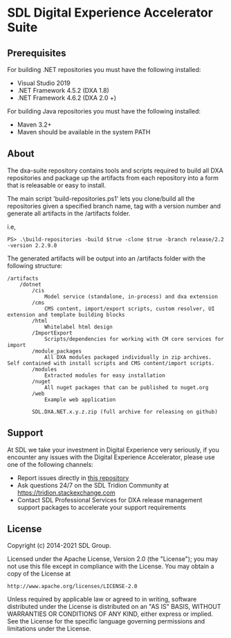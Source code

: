 SDL Digital Experience Accelerator Suite
===

Prerequisites
-------------
For building .NET repositories you must have the following installed:
- Visual Studio 2019
- .NET Framework 4.5.2 (DXA 1.8)
- .NET Framework 4.6.2 (DXA 2.0 +)

For building Java repositories you must have the following installed:
- Maven 3.2+
- Maven should be available in the system PATH

About
-----
The dxa-suite repository contains tools and scripts required to build all DXA repositories and package up the artifacts from each repository into a form that is releasable or easy to install.

The main script 'build-repositories.ps1' lets you clone/build all the repositories given a specified branch name, tag with a version number and generate all artifacts in the /artifacts folder.

i.e,
```
PS> .\build-repositories -build $true -clone $true -branch release/2.2 -version 2.2.9.0
```

The generated artifacts will be output into an /artifacts folder with the following structure:

```
/artifacts
    /dotnet
        /cis
            Model service (standalone, in-process) and dxa extension
        /cms
            CMS content, import/export scripts, custom resolver, UI extension and template building blocks
        /html
            Whitelabel html design
        /ImportExport
            Scripts/dependencies for working with CM core services for import
        /module_packages
            All DXA modules packaged individually in zip archives. Self contained with install scripts and CMS content/import scripts.
        /modules
            Extracted modules for easy installation
        /nuget
            All nuget packages that can be published to nuget.org
        /web
            Example web application                
        
        SDL.DXA.NET.x.y.z.zip (full archive for releasing on github)
```

Support
---------------
At SDL we take your investment in Digital Experience very seriously, if you encounter any issues with the Digital Experience Accelerator, please use one of the following channels:

- Report issues directly in [this repository](https://github.com/sdl/dxa-suite/issues)
- Ask questions 24/7 on the SDL Tridion Community at https://tridion.stackexchange.com
- Contact SDL Professional Services for DXA release management support packages to accelerate your support requirements


License
-------
Copyright (c) 2014-2021 SDL Group.

Licensed under the Apache License, Version 2.0 (the "License");
you may not use this file except in compliance with the License.
You may obtain a copy of the License at

	http://www.apache.org/licenses/LICENSE-2.0

Unless required by applicable law or agreed to in writing, software distributed under the License is distributed on an "AS IS" BASIS, WITHOUT WARRANTIES OR CONDITIONS OF ANY KIND, either express or implied.
See the License for the specific language governing permissions and limitations under the License.